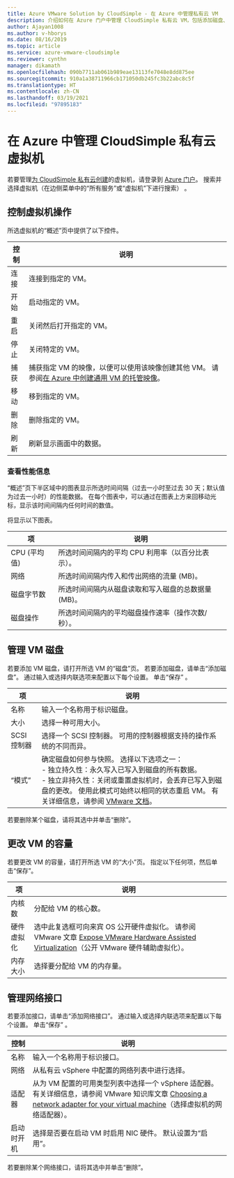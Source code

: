 ```yaml
---
title: Azure VMware Solution by CloudSimple - 在 Azure 中管理私有云 VM
description: 介绍如何在 Azure 门户中管理 CloudSimple 私有云 VM，包括添加磁盘、更改 VM 容量和添加网络接口
author: Ajayan1008
ms.author: v-hborys
ms.date: 08/16/2019
ms.topic: article
ms.service: azure-vmware-cloudsimple
ms.reviewer: cynthn
manager: dikamath
ms.openlocfilehash: 090b7711ab061b989eae13113fe7048e8dd875ee
ms.sourcegitcommit: 910a1a38711966cb171050db245fc3b22abc8c5f
ms.translationtype: HT
ms.contentlocale: zh-CN
ms.lasthandoff: 03/19/2021
ms.locfileid: "97895183"
---
```

# <a name="manage-your-cloudsimple-private-cloud-virtual-machines-in-azure"></a>在 Azure 中管理 CloudSimple 私有云虚拟机

若要管理[为 CloudSimple 私有云创建](azure-create-vm.md)的虚拟机，请登录到 [Azure 门户](https://portal.azure.com)。 搜索并选择虚拟机（在边侧菜单中的“所有服务”或“虚拟机”下进行搜索） 。

## <a name="control-virtual-machine-operation"></a>控制虚拟机操作

所选虚拟机的“概述”页中提供了以下控件。

| 控制 | 说明 |
| ------------ | ------------- |
| 连接 | 连接到指定的 VM。  |
| 开始 | 启动指定的 VM。  |
| 重启 | 关闭然后打开指定的 VM。  |
| 停止 | 关闭特定的 VM。  |
| 捕获 | 捕获指定 VM 的映像，以便可以使用该映像创建其他 VM。 请参阅[在 Azure 中创建通用 VM 的托管映像](../virtual-machines/windows/capture-image-resource.md)。   |
| 移动 | 移到指定的 VM。  |
| 删除 | 删除指定的 VM。  |
| 刷新 | 刷新显示画面中的数据。  |

### <a name="view-performance-information"></a>查看性能信息

“概述”页下半区域中的图表显示所选时间间隔（过去一小时至过去 30 天；默认值为过去一小时）的性能数据。 在每个图表中，可以通过在图表上方来回移动光标，显示该时间间隔内任何时间的数值。

将显示以下图表。

| 项 | 说明 |
| ------------ | ------------- |
| CPU (平均值) | 所选时间间隔内的平均 CPU 利用率（以百分比表示）。   |
| 网络 | 所选时间间隔内传入和传出网络的流量 (MB)。  |
| 磁盘字节数 | 所选时间间隔内从磁盘读取和写入磁盘的总数据量 (MB)。  |
| 磁盘操作 | 所选时间间隔内的平均磁盘操作速率（操作次数/秒）。 |

## <a name="manage-vm-disks"></a>管理 VM 磁盘

若要添加 VM 磁盘，请打开所选 VM 的“磁盘”页。 若要添加磁盘，请单击“添加磁盘”。 通过输入或选择内联选项来配置以下每个设置。 单击“保存”  。

   | 项 | 说明 |
   | ------------ | ------------- |
   | 名称 | 输入一个名称用于标识磁盘。  |
   | 大小 | 选择一种可用大小。  |
   | SCSI 控制器 | 选择一个 SCSI 控制器。 可用的控制器根据支持的操作系统的不同而异。  |
   | “模式” | 确定磁盘如何参与快照。 选择以下选项之一： <br> - 独立持久性：永久写入已写入到磁盘的所有数据。<br> - 独立非持久性：关闭或重置虚拟机时，会丢弃已写入到磁盘的更改。  使用此模式可始终以相同的状态重启 VM。 有关详细信息，请参阅 [VMware 文档](https://docs.vmware.com/en/VMware-vSphere/6.5/com.vmware.vsphere.vm_admin.doc/GUID-8B6174E6-36A8-42DA-ACF7-0DA4D8C5B084.html)。 |

若要删除某个磁盘，请将其选中并单击“删除”。

## <a name="change-the-capacity-of-the-vm"></a>更改 VM 的容量

若要更改 VM 的容量，请打开所选 VM 的“大小”页。 指定以下任何项，然后单击“保存”。

| 项 | 说明 |
| ------------ | ------------- |
| 内核数 | 分配给 VM 的核心数。  |
| 硬件虚拟化 | 选中此复选框可向来宾 OS 公开硬件虚拟化。 请参阅 VMware 文章 [Expose VMware Hardware Assisted Virtualization](https://docs.vmware.com/en/VMware-vSphere/6.5/com.vmware.vsphere.vm_admin.doc/GUID-2A98801C-68E8-47AF-99ED-00C63E4857F6.html)（公开 VMware 硬件辅助虚拟化）。 |
| 内存大小 | 选择要分配给 VM 的内存量。  

## <a name="manage-network-interfaces"></a>管理网络接口

若要添加接口，请单击“添加网络接口”。 通过输入或选择内联选项来配置以下每个设置。 单击“保存”  。

   | 控制 | 说明 |
   | ------------ | ------------- |
   | 名称 | 输入一个名称用于标识接口。  |
   | 网络 | 从私有云 vSphere 中配置的网络列表中进行选择。  |
   | 适配器 | 从为 VM 配置的可用类型列表中选择一个 vSphere 适配器。 有关详细信息，请参阅 VMware 知识库文章 [Choosing a network adapter for your virtual machine](https://kb.vmware.com/s/article/1001805)（选择虚拟机的网络适配器）。 |
   | 启动时开机 | 选择是否要在启动 VM 时启用 NIC 硬件。 默认设置为“启用”。 |

若要删除某个网络接口，请将其选中并单击“删除”。
